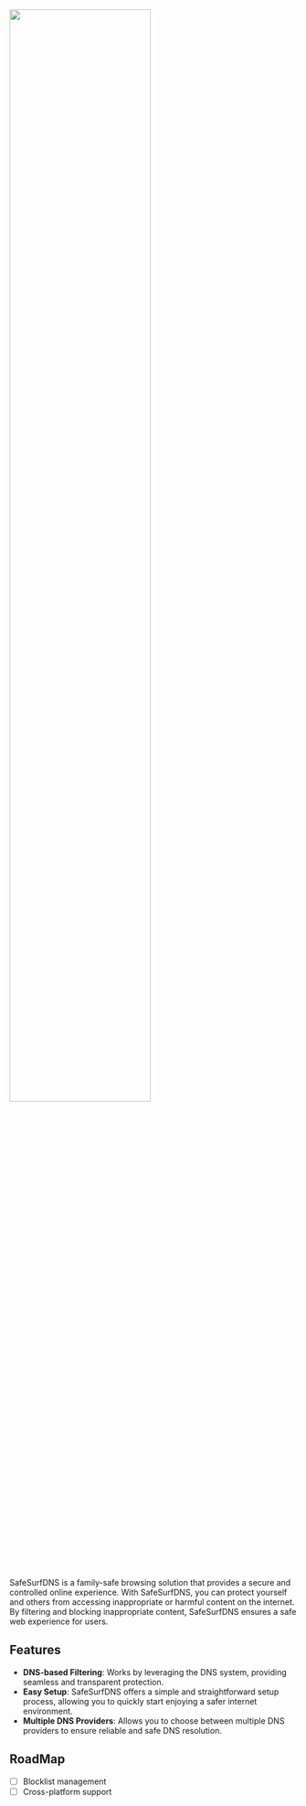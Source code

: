 <img src="https://i.ibb.co/5GPNcjP/safesurfdnsfulllogo.png" width="70%" />

SafeSurfDNS is a family-safe browsing solution that provides a secure and controlled online experience. With SafeSurfDNS, you can protect yourself and others from accessing inappropriate or harmful content on the internet.
By filtering and blocking inappropriate content, SafeSurfDNS ensures a safe web experience for users.

## Features

- **DNS-based Filtering**: Works by leveraging the DNS system, providing seamless and transparent protection.
- **Easy Setup**: SafeSurfDNS offers a simple and straightforward setup process, allowing you to quickly start enjoying a safer internet environment.
- **Multiple DNS Providers**: Allows you to choose between multiple DNS providers to ensure reliable and safe DNS resolution.

## RoadMap

- [ ] Blocklist management
- [ ] Cross-platform support
